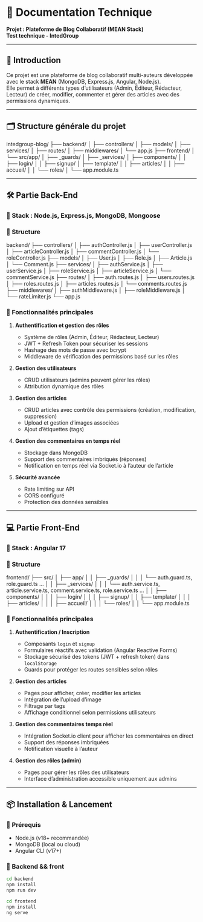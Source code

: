 # 📘 Documentation Technique  
**Projet : Plateforme de Blog Collaboratif (MEAN Stack)**  
**Test technique - IntedGroup**

---

## 🧩 Introduction

Ce projet est une plateforme de blog collaboratif multi-auteurs développée avec le stack **MEAN** (MongoDB, Express.js, Angular, Node.js).  
Elle permet à différents types d’utilisateurs (Admin, Éditeur, Rédacteur, Lecteur) de créer, modifier, commenter et gérer des articles avec des permissions dynamiques.

---

## 🗂️ Structure générale du projet

intedgroup-blog/
├── backend/
│ ├── controllers/
│ ├── models/
│ ├── services/
│ ├── routes/
│ ├── middlewares/
│ └── app.js
├── frontend/
│ └── src/app/
│ ├── _guards/
│ ├── _services/
│ ├── components/
│ │ ├── login/
│ │ ├── signup/
│ ├── template/
│ │ ├── articles/
│ │ ├── accueil/
│ │ └── roles/
│ └── app.module.ts

---

## 🛠️ Partie Back-End

### 🔧 Stack : Node.js, Express.js, MongoDB, Mongoose

### 📁 Structure

backend/
├── controllers/
│ ├── authController.js
│ ├── userController.js
│ ├── articleController.js
│ ├── commentController.js
│ └── roleController.js
├── models/
│ ├── User.js
│ ├── Role.js
│ ├── Article.js
│ └── Comment.js
├── services/
│ ├── authService.js
│ ├── userService.js
│ ├── roleService.js
│ ├── articleService.js
│ └── commentService.js
├── routes/
│ ├── auth.routes.js
│ ├── users.routes.js
│ ├── roles.routes.js
│ ├── articles.routes.js
│ └── comments.routes.js
├── middlewares/
│ ├── authMiddleware.js
│ ├── roleMiddleware.js
│ └── rateLimiter.js
└── app.js


### 🔐 Fonctionnalités principales

1. **Authentification et gestion des rôles**
   - Système de rôles (Admin, Éditeur, Rédacteur, Lecteur)
   - JWT + Refresh Token pour sécuriser les sessions
   - Hashage des mots de passe avec bcrypt
   - Middleware de vérification des permissions basé sur les rôles

2. **Gestion des utilisateurs**
   - CRUD utilisateurs (admins peuvent gérer les rôles)
   - Attribution dynamique des rôles

3. **Gestion des articles**
   - CRUD articles avec contrôle des permissions (création, modification, suppression)
   - Upload et gestion d’images associées
   - Ajout d’étiquettes (tags)

4. **Gestion des commentaires en temps réel**
   - Stockage dans MongoDB
   - Support des commentaires imbriqués (réponses)
   - Notification en temps réel via Socket.io à l’auteur de l’article

5. **Sécurité avancée**
   - Rate limiting sur API
   - CORS configuré
   - Protection des données sensibles

---

## 💻 Partie Front-End

### 🔧 Stack : Angular 17

### 📁 Structure

frontend/
├── src/
│ ├── app/
│ │ ├── _guards/
│ │ │ └── auth.guard.ts, role.guard.ts ...
│ │ ├── _services/
│ │ │ └── auth.service.ts, article.service.ts, comment.service.ts, role.service.ts ...
│ │ ├── components/
│ │ │ ├── login/
│ │ │ ├── signup/
│ │ ├── template/
│ │ │ ├── articles/
│ │ │ ├── accueil/
│ │ │ └── roles/
│ │ └── app.module.ts


### 🎯 Fonctionnalités principales

1. **Authentification / Inscription**
   - Composants `login` et `signup`
   - Formulaires réactifs avec validation (Angular Reactive Forms)
   - Stockage sécurisé des tokens (JWT + refresh token) dans `localStorage`
   - Guards pour protéger les routes sensibles selon rôles

2. **Gestion des articles**
   - Pages pour afficher, créer, modifier les articles
   - Intégration de l’upload d’image
   - Filtrage par tags
   - Affichage conditionnel selon permissions utilisateurs

3. **Gestion des commentaires temps réel**
   - Intégration Socket.io client pour afficher les commentaires en direct
   - Support des réponses imbriquées
   - Notification visuelle à l’auteur

4. **Gestion des rôles (admin)**
   - Pages pour gérer les rôles des utilisateurs
   - Interface d’administration accessible uniquement aux admins

---

## 📦 Installation & Lancement

### 🔹 Prérequis
- Node.js (v18+ recommandée)
- MongoDB (local ou cloud)
- Angular CLI (v17+)

### 🔧 Backend && front 

```bash
cd backend
npm install
npm run dev

cd frontend
npm install
ng serve







